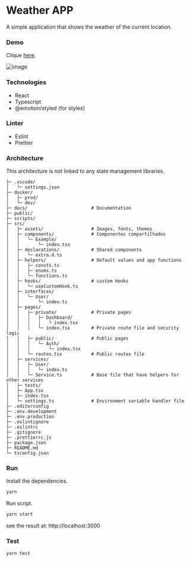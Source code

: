 # Weather APP
A simple application that shows the weather of the current location.

### Demo

Clique [here](https://weather-app-kappa-ecru.vercel.app).

![image](https://user-images.githubusercontent.com/22228470/153615423-17ff7db6-058f-4ff7-87b7-b3b2da907ad9.png)

### Technologies
- React
- Typescript
- @emotion/styled (for styles)

### Linter
- Eslint
- Prettier

### Architecture
This architecture is not linked to any state management libraries.

```
├─ .vscode/
│   └─ settings.json
├─ docker/
│   ├─ prod/
│   └─ dev/                      
├─ docs/                        # Documentation
├─ public/
├─ scripts/
├─ src/
│   ├─ assets/                  # Images, fonts, themes
│   ├─ components/              # Componentes compartilhados
│   │   └─ Example/
│   │       └─ index.tsx
│   ├─ declarations/            # Shared components
│   │   └─ extra.d.ts
│   ├─ helpers/                 # Default values and app functions
│   │   ├─ consts.ts
│   │   ├─ enums.ts
│   │   └─ functions.ts
│   ├─ hooks/                   # custom Hooks
│   │   └─ useCustomHook.ts
│   ├─ interfaces/
│   │   └─ User/
│   │       └─ index.ts
│   ├─ pages/
│   │   ├─ private/             # Private pages
│   │   │   ├─ Dashboard/
│   │   │   │   └ index.tsx
│   │   │   └─ index.tsx        # Private route file and security logic
│   │   ├─ public/              # Public pages
│   │   │   └─ Auth/
│   │   │       └─ index.tsx
│   │   └─ routes.tsx           # Public routes file
│   ├─ services/
│   │   ├─ User/
│   │   │   └─ index.ts
│   │   └─ Service.ts           # Base file that have helpers for other services
│   ├─ tests/
│   ├─ App.tsx
│   ├─ index.tsx
│   └─ settings.ts              # Environment variable handler file
├─ .editorconfig
├─ .env.development
├─ .env.production
├─ .eslintignore
├─ .eslintrc
├─ .gitignore
├─ .prettierrc.js
├─ package.json
├─ README.md
└─ tsconfig.json
```

### Run

Install the dependencies.
```sh
yarn
```

Run script.
```sh
yarn start
```

see the result at: http://localhost:3000

### Test
```sh
yarn test
```
